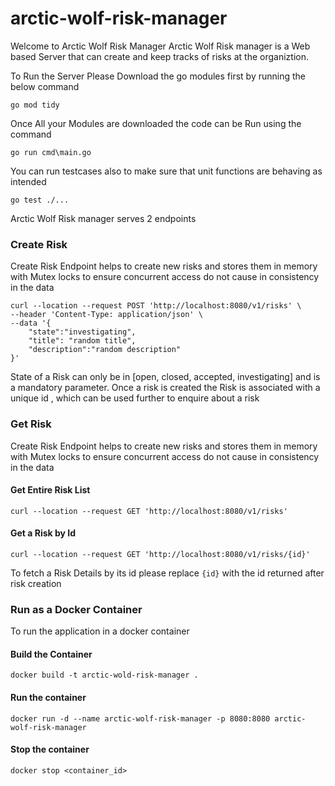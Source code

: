 # arctic-wolf-risk-manager
Welcome to Arctic Wolf Risk Manager 
Arctic Wolf Risk manager is a Web based Server that can create and keep tracks of risks at the organiztion.

To Run the Server Please Download the go modules first by running the below command
```
go mod tidy
```

Once All your Modules are downloaded the code can be Run using the command 
```
go run cmd\main.go
```
You can run testcases also to make sure that unit functions are behaving as intended 
```
go test ./...
```
Arctic Wolf Risk manager serves 2 endpoints

### Create Risk

Create Risk Endpoint helps to create new risks and stores them in memory with Mutex locks to ensure concurrent access do not cause in consistency in the data

```
curl --location --request POST 'http://localhost:8080/v1/risks' \
--header 'Content-Type: application/json' \
--data '{
    "state":"investigating",
    "title": "random title",
    "description":"random description"
}'
```
State of a Risk can only be in [open, closed, accepted, investigating] and is a mandatory parameter. Once a risk is created the Risk is associated with a unique id , which can be used further to enquire about a risk

### Get Risk

Create Risk Endpoint helps to create new risks and stores them in memory with Mutex locks to ensure concurrent access do not cause in consistency in the data

#### Get Entire Risk List
```
curl --location --request GET 'http://localhost:8080/v1/risks'
```

#### Get a Risk by Id
```
curl --location --request GET 'http://localhost:8080/v1/risks/{id}'
```
To fetch a Risk Details by its id please replace `{id}` with the id returned after risk creation

### Run as a Docker Container
To run the application in a docker container
#### Build the Container 
```
docker build -t arctic-wold-risk-manager .
```
#### Run the container
```
docker run -d --name arctic-wolf-risk-manager -p 8080:8080 arctic-wolf-risk-manager
```
#### Stop the container
```
docker stop <container_id>
```
